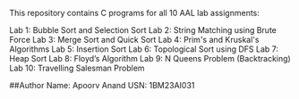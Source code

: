 This repository contains C programs for all 10 AAL lab assignments:

Lab 1: Bubble Sort and Selection Sort
Lab 2: String Matching using Brute Force
Lab 3: Merge Sort and Quick Sort
Lab 4: Prim's and Kruskal's Algorithms
Lab 5: Insertion Sort
Lab 6: Topological Sort using DFS
Lab 7: Heap Sort
Lab 8: Floyd’s Algorithm
Lab 9: N Queens Problem (Backtracking)
Lab 10: Travelling Salesman Problem




##Author
Name: Apoorv Anand
USN: 1BM23AI031
